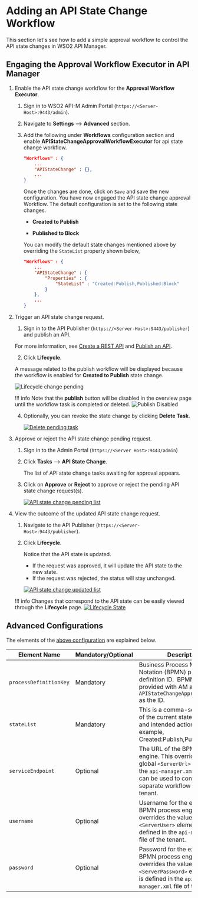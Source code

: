 # Adding an API State Change Workflow

This section let's see how to add a simple approval workflow to control the API state changes in WSO2 API Manager.

## Engaging the Approval Workflow Executor in API Manager

1. Enable the API state change workflow for the **Approval Workflow Executor**.
     
    1. Sign in to WSO2 API-M Admin Portal (`https://<Server-Host>:9443/admin`).

    2. Navigate to **Settings** --> **Advanced** section.
        
    3. Add the following under **Workflows** configuration section and enable **APIStateChangeApprovalWorkflowExecutor** for api state change workflow.

        ``` json
        "Workflows" : {
            ...
            "APIStateChange" : {},
            ...
        }
        ```

        Once the changes are done, click on `Save` and save the new configuration. You have now engaged the API state change approval Workflow. The default configuration is set to the following state changes.

        - **Created to Publish**

        - **Published to Block**

        You can modify the default state changes mentioned above by overriding the `StateList` property shown below,

        ``` json
        "Workflows" : {
            ...
            "APIStateChange" : {
                "Properties" : {
                    "StateList" : "Created:Publish,Published:Block"
                }
            },
            ...
        }
        ```


2.  Trigger an API state change request.

     1. Sign in to the API Publisher (`https://<Server-Host>:9443/publisher`) and publish an API. 

     For more information, see [Create a REST API]({{base_path}}/design/create-api/create-rest-api/create-a-rest-api/) and [Publish an API]({{base_path}}/deploy-and-publish/publish-on-dev-portal/publish-an-api/).

     2. Click **Lifecycle**.

     A message related to the publish workflow will be displayed because the workflow is enabled for **Created to Publish** state change. 
     
     ![Lifecycle change pending]({{base_path}}/assets/img/learn/api-state-change-workflow-pending.png)

    !!! info
        Note that the **publish** button will be disabled in the overview page until the workflow task is completed or deleted. 
        ![Publish Disabled]({{base_path}}/assets/img/learn/api-state-change-publish-pending.png)

     4. Optionally, you can revoke the state change by clicking **Delete Task**.

         [![Delete pending task]({{base_path}}/assets/img/learn/delete-api-state-change-request.png)]({{base_path}}/assets/img/learn/delete-api-state-change-request.png)

3. Approve or reject the API state change pending request.

     1. Sign in to the Admin Portal (`https://<Server Host>:9443/admin`) 

     2. Click **Tasks** --> **API State Change**.
         
         The list of API state change tasks awaiting for approval appears. 
         
     3. Click on **Approve** or **Reject** to approve or reject the pending API state change request(s).

         [![API state change pending list]({{base_path}}/assets/img/learn/api-state-change-pending-list.png)]({{base_path}}/assets/img/learn/api-state-change-pending-list.png)

4. View the outcome of the updated API state change request.

     1. Navigate to the API Publisher (`https://<Server-Host>:9443/publisher`).
     
     2. Click **Lifecycle**.

         Notice that the API state is updated.
         
         - If the request was approved, it will update the API state to the new state.
         - If the request was rejected, the status will stay unchanged.

         [![API state change updated list]({{base_path}}/assets/img/learn/api-state-change-updated-status.png)]({{base_path}}/assets/img/learn/api-state-change-updated-status.png)

    !!! info
        Changes that correspond to the API state can be easily viewed through the **Lifecycle** page.
        [![Lifecycle State]({{base_path}}/assets/img/learn/api-lifecycle-state.png)]({{base_path}}/assets/img/learn/api-lifecycle-state.png)

## Advanced Configurations

The elements of the <a href="#config">above configuration</a> are explained below.

| **Element Name**               | **Mandatory/Optional** | **Description**                                                                                                                                                                                         |
|----------------------------|--------------------|-----------------------------------------------------------------------------------------------------------------------------------------------------------------------------------------------------|
| `processDefinitionKey`     | Mandatory          | Business Process Modeling Notation (BPMN) process definition ID.  BPMN process provided with AM as default has `APIStateChangeApprovalProcess` as the ID.                                                                                 |
| `stateList`                | Mandatory          | This is a comma-separated list of the current state and intended action. For example, Created:Publish,Published:Block                                                                               |
| `serviceEndpoint`          | Optional           | The URL of the BPMN process engine. This overrides the global `<ServerUrl>` value from the `api-manager.xml` file. This can be used to connect a separate workflow engine for a tenant.             |
| `username`                 | Optional           | Username for the external BPMN process engine. This overrides the value of the `<ServerUser>` element that is defined in the `api-manager.xml` file of the tenant.                                                                  |
| `password`                 | Optional           | Password for the external BPMN process engine. This overrides the value of the `<ServerPassword>` element that is defined in the `api-manager.xml` file of the tenant.                                                              |
